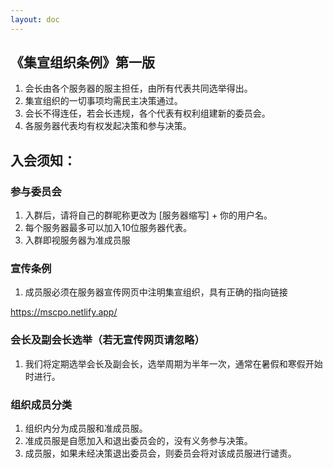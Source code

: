 ```yaml
---
layout: doc
---
```

## 《集宣组织条例》第一版

1. 会长由各个服务器的服主担任，由所有代表共同选举得出。
2. 集宣组织的一切事项均需民主决策通过。
3. 会长不得连任，若会长违规，各个代表有权利组建新的委员会。
4. 各服务器代表均有权发起决策和参与决策。

## 入会须知：

### 参与委员会

1. 入群后，请将自己的群昵称更改为 [服务器缩写] + 你的用户名。
2. 每个服务器最多可以加入10位服务器代表。
3. 入群即视服务器为准成员服

### 宣传条例

1. 成员服必须在服务器宣传网页中注明集宣组织，具有正确的指向链接

https://mscpo.netlify.app/

### 会长及副会长选举（若无宣传网页请忽略）

1. 我们将定期选举会长及副会长，选举周期为半年一次，通常在暑假和寒假开始时进行。

### 组织成员分类

1. 组织内分为成员服和准成员服。
2. 准成员服是自愿加入和退出委员会的，没有义务参与决策。
3. 成员服，如果未经决策退出委员会，则委员会将对该成员服进行谴责。
